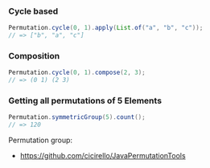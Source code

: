 ### Cycle based

````java
Permutation.cycle(0, 1).apply(List.of("a", "b", "c"));
// => ["b", "a", "c"]
````

### Composition

````java
Permutation.cycle(0, 1).compose(2, 3);
// => (0 1) (2 3)
````

### Getting all permutations of 5 Elements

````java
Permutation.symmetricGroup(5).count();
// => 120
````

Permutation group:

* https://github.com/cicirello/JavaPermutationTools
